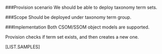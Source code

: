 <properties
	  pageTitle="TaxonomyTermSetDefinition"
    pageName="TaxonomyTermSetDefinition"
    parentPageId="12821"
/>

###Provision scenario
We should be able to deploy taxonomy term sets.

###Scope
Should be deployed under taxonomy term group.

###Implementation
Both CSOM/SSOM object models are supported. 

Provision checks if term set exists, and then creates a new one.

[LIST.SAMPLES]